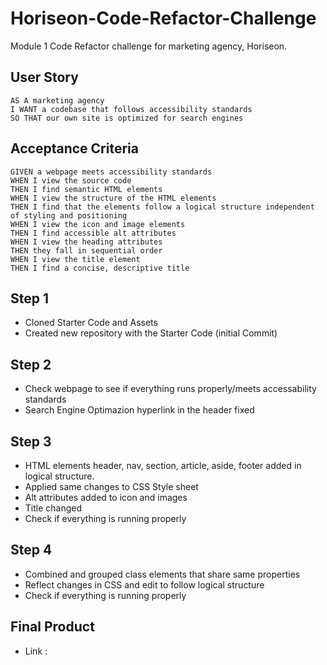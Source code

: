 # Horiseon-Code-Refactor-Challenge

Module 1 Code Refactor challenge for marketing agency, Horiseon.

## User Story

```
AS A marketing agency
I WANT a codebase that follows accessibility standards
SO THAT our own site is optimized for search engines
```

## Acceptance Criteria

```
GIVEN a webpage meets accessibility standards
WHEN I view the source code
THEN I find semantic HTML elements
WHEN I view the structure of the HTML elements
THEN I find that the elements follow a logical structure independent of styling and positioning
WHEN I view the icon and image elements
THEN I find accessible alt attributes
WHEN I view the heading attributes
THEN they fall in sequential order
WHEN I view the title element
THEN I find a concise, descriptive title
```

## Step 1
- Cloned Starter Code and Assets
- Created new repository with the Starter Code (initial Commit)

## Step 2
- Check webpage to see if everything runs properly/meets accessability standards
- Search Engine Optimazion hyperlink in the header fixed

## Step 3
- HTML elements header, nav, section, article, aside, footer added in logical structure.
- Applied same changes to CSS Style sheet
- Alt attributes added to icon and images
- Title changed
- Check if everything is running properly 

## Step 4
- Combined and grouped class elements that share same properties
- Reflect changes in CSS and edit to follow logical structure
- Check if everything is running properly 

## Final Product

- Link : 





